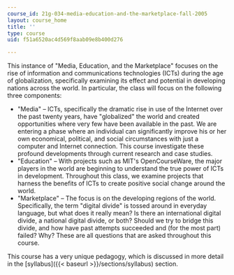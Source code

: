 ```yaml
---
course_id: 21g-034-media-education-and-the-marketplace-fall-2005
layout: course_home
title: ''
type: course
uid: f51a6520ac4d569f8aab09e8b400d276

---
```

This instance of "Media, Education, and the Marketplace" focuses on the rise of information and communications technologies (ICTs) during the age of globalization, specifically examining its effect and potential in developing nations across the world. In particular, the class will focus on the following three components:

*   "Media" – ICTs, specifically the dramatic rise in use of the Internet over the past twenty years, have "globalized" the world and created opportunities where very few have been available in the past. We are entering a phase where an individual can significantly improve his or her own economical, political, and social circumstances with just a computer and Internet connection. This course investigate these profound developments through current research and case studies.
*   "Education" – With projects such as MIT's OpenCourseWare, the major players in the world are beginning to understand the true power of ICTs in development. Throughout this class, we examine projects that harness the benefits of ICTs to create positive social change around the world.
*   "Marketplace" – The focus is on the developing regions of the world. Specifically, the term "digital divide" is tossed around in everyday language, but what does it really mean? Is there an international digital divide, a national digital divide, or both? Should we try to bridge this divide, and how have past attempts succeeded and (for the most part) failed? Why? These are all questions that are asked throughout this course.

This course has a very unique pedagogy, which is discussed in more detail in the [syllabus]({{< baseurl >}}/sections/syllabus) section.

